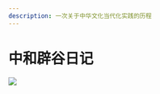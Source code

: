 ```yaml
---
description: 一次关于中华文化当代化实践的历程
---
```


# 中和辟谷日记

![](https://blobscdn.gitbook.com/v0/b/gitbook-28427.appspot.com/o/assets%2F-LdJImAHaMwdLwwgziUj%2F-LdJJAnF-JH-6Avte2Jg%2F-LdJJVP6zObs7h15JTvn%2F1.jpg?alt=media&token=82b4f01e-bb41-4ddb-af6b-11ffbbd0dfd5)

